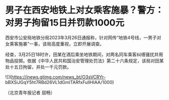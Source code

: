 # 男子在西安地铁上对女乘客施暴？警方：对男子拘留15日并罚款1000元

西安市公安局地铁分局2023年3月26日通报称，针对网传“地铁4号线，一男子对女乘客施暴”一事，该局高度重视，立即开展调查。

经查，3月25日18时许，田某在酒后乘坐地铁期间，对两名同车乘客纠缠骚扰并用物品投掷。依据《中华人民共和国治安管理处罚法》第二十六条规定，该局对田某处十五日拘留，并处一千元罚款。

![](https://inews.gtimg.com/news_bt/O3sVCRYr-
bBXSiJGqY5ht7RBd26VL1dGmlTARfxFuIIHIAA/1000)

（北京青年报记者 屈畅）

